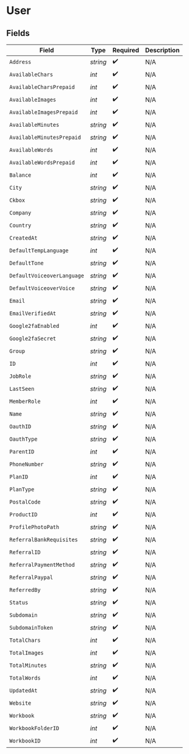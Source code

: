 # User


## Fields

| Field                      | Type                       | Required                   | Description                |
| -------------------------- | -------------------------- | -------------------------- | -------------------------- |
| `Address`                  | *string*                   | :heavy_check_mark:         | N/A                        |
| `AvailableChars`           | *int*                      | :heavy_check_mark:         | N/A                        |
| `AvailableCharsPrepaid`    | *int*                      | :heavy_check_mark:         | N/A                        |
| `AvailableImages`          | *int*                      | :heavy_check_mark:         | N/A                        |
| `AvailableImagesPrepaid`   | *int*                      | :heavy_check_mark:         | N/A                        |
| `AvailableMinutes`         | *string*                   | :heavy_check_mark:         | N/A                        |
| `AvailableMinutesPrepaid`  | *string*                   | :heavy_check_mark:         | N/A                        |
| `AvailableWords`           | *int*                      | :heavy_check_mark:         | N/A                        |
| `AvailableWordsPrepaid`    | *int*                      | :heavy_check_mark:         | N/A                        |
| `Balance`                  | *int*                      | :heavy_check_mark:         | N/A                        |
| `City`                     | *string*                   | :heavy_check_mark:         | N/A                        |
| `Ckbox`                    | *string*                   | :heavy_check_mark:         | N/A                        |
| `Company`                  | *string*                   | :heavy_check_mark:         | N/A                        |
| `Country`                  | *string*                   | :heavy_check_mark:         | N/A                        |
| `CreatedAt`                | *string*                   | :heavy_check_mark:         | N/A                        |
| `DefaultTempLanguage`      | *int*                      | :heavy_check_mark:         | N/A                        |
| `DefaultTone`              | *string*                   | :heavy_check_mark:         | N/A                        |
| `DefaultVoiceoverLanguage` | *string*                   | :heavy_check_mark:         | N/A                        |
| `DefaultVoiceoverVoice`    | *string*                   | :heavy_check_mark:         | N/A                        |
| `Email`                    | *string*                   | :heavy_check_mark:         | N/A                        |
| `EmailVerifiedAt`          | *string*                   | :heavy_check_mark:         | N/A                        |
| `Google2faEnabled`         | *int*                      | :heavy_check_mark:         | N/A                        |
| `Google2faSecret`          | *string*                   | :heavy_check_mark:         | N/A                        |
| `Group`                    | *string*                   | :heavy_check_mark:         | N/A                        |
| `ID`                       | *int*                      | :heavy_check_mark:         | N/A                        |
| `JobRole`                  | *string*                   | :heavy_check_mark:         | N/A                        |
| `LastSeen`                 | *string*                   | :heavy_check_mark:         | N/A                        |
| `MemberRole`               | *int*                      | :heavy_check_mark:         | N/A                        |
| `Name`                     | *string*                   | :heavy_check_mark:         | N/A                        |
| `OauthID`                  | *string*                   | :heavy_check_mark:         | N/A                        |
| `OauthType`                | *string*                   | :heavy_check_mark:         | N/A                        |
| `ParentID`                 | *int*                      | :heavy_check_mark:         | N/A                        |
| `PhoneNumber`              | *string*                   | :heavy_check_mark:         | N/A                        |
| `PlanID`                   | *int*                      | :heavy_check_mark:         | N/A                        |
| `PlanType`                 | *string*                   | :heavy_check_mark:         | N/A                        |
| `PostalCode`               | *string*                   | :heavy_check_mark:         | N/A                        |
| `ProductID`                | *int*                      | :heavy_check_mark:         | N/A                        |
| `ProfilePhotoPath`         | *string*                   | :heavy_check_mark:         | N/A                        |
| `ReferralBankRequisites`   | *string*                   | :heavy_check_mark:         | N/A                        |
| `ReferralID`               | *string*                   | :heavy_check_mark:         | N/A                        |
| `ReferralPaymentMethod`    | *string*                   | :heavy_check_mark:         | N/A                        |
| `ReferralPaypal`           | *string*                   | :heavy_check_mark:         | N/A                        |
| `ReferredBy`               | *string*                   | :heavy_check_mark:         | N/A                        |
| `Status`                   | *string*                   | :heavy_check_mark:         | N/A                        |
| `Subdomain`                | *string*                   | :heavy_check_mark:         | N/A                        |
| `SubdomainToken`           | *string*                   | :heavy_check_mark:         | N/A                        |
| `TotalChars`               | *int*                      | :heavy_check_mark:         | N/A                        |
| `TotalImages`              | *int*                      | :heavy_check_mark:         | N/A                        |
| `TotalMinutes`             | *string*                   | :heavy_check_mark:         | N/A                        |
| `TotalWords`               | *int*                      | :heavy_check_mark:         | N/A                        |
| `UpdatedAt`                | *string*                   | :heavy_check_mark:         | N/A                        |
| `Website`                  | *string*                   | :heavy_check_mark:         | N/A                        |
| `Workbook`                 | *string*                   | :heavy_check_mark:         | N/A                        |
| `WorkbookFolderID`         | *int*                      | :heavy_check_mark:         | N/A                        |
| `WorkbookID`               | *int*                      | :heavy_check_mark:         | N/A                        |
